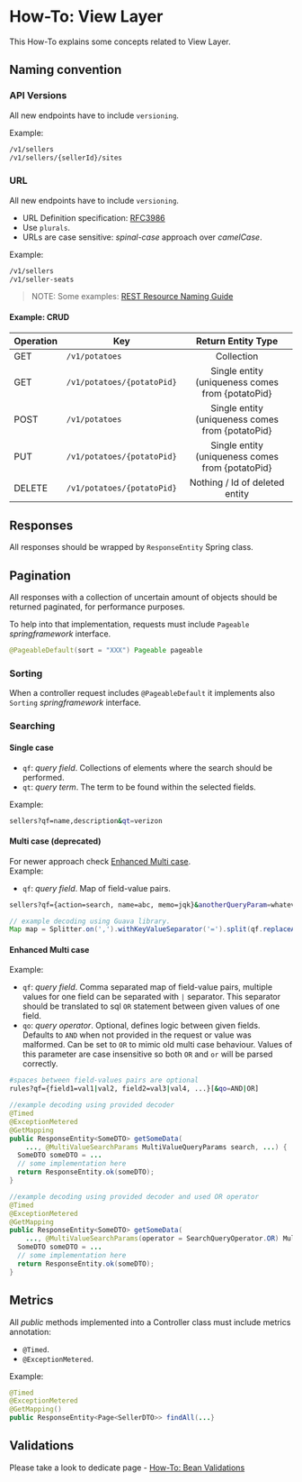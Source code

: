 # How-To: View Layer

This How-To explains some concepts related to View Layer.

## Naming convention

### API Versions 

All new endpoints have to include `versioning`. 

Example:

```bash
/v1/sellers
/v1/sellers/{sellerId}/sites
```

### URL 

All new endpoints have to include `versioning`. 

- URL Definition specification: [RFC3986](https://tools.ietf.org/html/rfc3986)
- Use `plurals`. 
- URLs are case sensitive: *spinal-case* approach over *camelCase*. 

Example:

```bash
/v1/sellers
/v1/seller-seats
```

> NOTE: Some examples: [REST Resource Naming Guide](https://restfulapi.net/resource-naming/)

#### Example: CRUD

|Operation | Key                                     | Return Entity Type                               |
|----------|-----------------------------------------|:------------------------------------------------:|
| GET      | `/v1/potatoes`                          | Collection                                       |
| GET      | `/v1/potatoes/{potatoPid}`              | Single entity (uniqueness comes from {potatoPid} |
| POST     | `/v1/potatoes`                          | Single entity (uniqueness comes from {potatoPid} |
| PUT      | `/v1/potatoes/{potatoPid}`              | Single entity (uniqueness comes from {potatoPid} |
| DELETE   | `/v1/potatoes/{potatoPid}`              | Nothing / Id of deleted entity                   |

## Responses

All responses should be wrapped by `ResponseEntity` Spring class.

## Pagination

All responses with a collection of uncertain amount of objects should be returned paginated, for performance purposes.

To help into that implementation, requests must include `Pageable` _springframework_ interface.

```java
@PageableDefault(sort = "XXX") Pageable pageable
```

### Sorting

When a controller request includes `@PageableDefault` it implements also `Sorting` _springframework_ interface.

### Searching

#### Single case

- `qf`: _query field_. Collections of elements where the search should be performed.
- `qt`: _query term_. The term to be found within the selected fields.

Example:

```bash
sellers?qf=name,description&qt=verizon
```

#### Multi case (deprecated)
For newer approach check [Enhanced Multi case](#enhanced-multi-case).\
Example:

- `qf`: _query field_. Map of field-value pairs.

```bash
sellers?qf={action=search, name=abc, memo=jqk}&anotherQueryParam=whatever
```

```java
// example decoding using Guava library.
Map map = Splitter.on(',').withKeyValueSeparator('=').split(qf.replaceAll("[\\[\\](){}]",""));
```

#### Enhanced Multi case

Example:

- `qf`: _query field_. Comma separated map of field-value pairs, multiple values for one field can be separated with `|` separator.
This separator should be translated to sql `OR` statement between given values of one field.
- `qo`: _query operator_. Optional, defines logic between given fields.
Defaults to `AND` when not provided in the request or value was malformed. Can be set to `OR` to mimic old multi case behaviour.
Values of this parameter are case insensitive so both `OR` and `or` will be parsed correctly.

```bash
#spaces between field-values pairs are optional
rules?qf={field1=val1|val2, field2=val3|val4, ...}[&qo=AND|OR]
```

```java
//example decoding using provided decoder
@Timed
@ExceptionMetered
@GetMapping
public ResponseEntity<SomeDTO> getSomeData(
    ..., @MultiValueSearchParams MultiValueQueryParams search, ...) {
  SomeDTO someDTO = ...
  // some implementation here
  return ResponseEntity.ok(someDTO);
}
```

```java
//example decoding using provided decoder and used OR operator
@Timed
@ExceptionMetered
@GetMapping
public ResponseEntity<SomeDTO> getSomeData(
    ..., @MultiValueSearchParams(operator = SearchQueryOperator.OR) MultiValueQueryParams search, ...) {
  SomeDTO someDTO = ...
  // some implementation here
  return ResponseEntity.ok(someDTO);
}
```


## Metrics

All _public_ methods implemented into a Controller class must include metrics annotation:

- `@Timed`.
- `@ExceptionMetered`.

Example:

```java
@Timed
@ExceptionMetered
@GetMapping()
public ResponseEntity<Page<SellerDTO>> findAll(...}
```

## Validations

Please take a look to dedicate page - [How-To: Bean Validations](./HOWTO-BEANVALIDATIONS.md)

